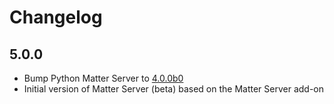# Changelog


## 5.0.0

- Bump Python Matter Server to [4.0.0b0](https://github.com/home-assistant-libs/python-matter-server/releases/tag/4.0.0b0)
- Initial version of Matter Server (beta) based on the Matter Server add-on

